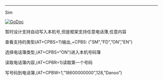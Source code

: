 ---------------
Sim

[![GoDoc](https://godoc.org/github.com/nulijiabei/sim?status.svg)](https://godoc.org/github.com/nulijiabei/sim)

暂时设计支持自动写入本机号,但是框架支持任意电话薄,任意内容

查看支持的类型(AT+CPBS=?)输出,+CPBS: ("SM",”FD”,”ON”,"EN")

选择电话簿类型,(AT+CPBS=“ON”)进入本机号码簿

读取电话簿内容,(AT+CPBR=1)读取第一个号码

写号码到电话簿,(AT+CPBW=1,”18600000000”,128,”Danoo”)

